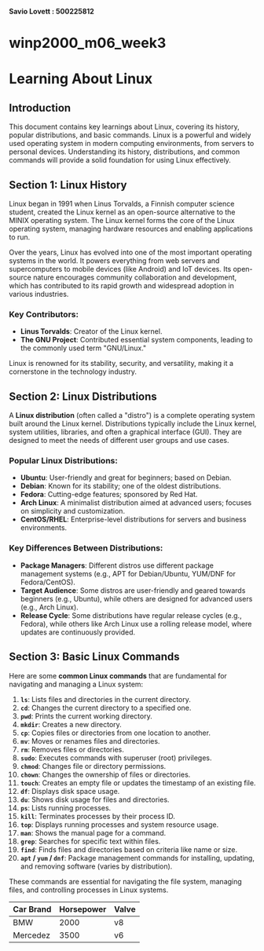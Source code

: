 **Savio Lovett : 500225812**

# winp2000_m06_week3
# Learning About Linux

## Introduction
This document contains key learnings about Linux, covering its history, popular distributions, and basic commands. Linux is a powerful and widely used operating system in modern computing environments, from servers to personal devices. Understanding its history, distributions, and common commands will provide a solid foundation for using Linux effectively.

## Section 1: Linux History
Linux began in 1991 when Linus Torvalds, a Finnish computer science student, created the Linux kernel as an open-source alternative to the MINIX operating system. The Linux kernel forms the core of the Linux operating system, managing hardware resources and enabling applications to run.

Over the years, Linux has evolved into one of the most important operating systems in the world. It powers everything from web servers and supercomputers to mobile devices (like Android) and IoT devices. Its open-source nature encourages community collaboration and development, which has contributed to its rapid growth and widespread adoption in various industries.

### Key Contributors:
- **Linus Torvalds**: Creator of the Linux kernel.
- **The GNU Project**: Contributed essential system components, leading to the commonly used term "GNU/Linux."

Linux is renowned for its stability, security, and versatility, making it a cornerstone in the technology industry.

## Section 2: Linux Distributions
A **Linux distribution** (often called a "distro") is a complete operating system built around the Linux kernel. Distributions typically include the Linux kernel, system utilities, libraries, and often a graphical interface (GUI). They are designed to meet the needs of different user groups and use cases.

### Popular Linux Distributions:
- **Ubuntu**: User-friendly and great for beginners; based on Debian.
- **Debian**: Known for its stability; one of the oldest distributions.
- **Fedora**: Cutting-edge features; sponsored by Red Hat.
- **Arch Linux**: A minimalist distribution aimed at advanced users; focuses on simplicity and customization.
- **CentOS/RHEL**: Enterprise-level distributions for servers and business environments.
  
### Key Differences Between Distributions:
- **Package Managers**: Different distros use different package management systems (e.g., APT for Debian/Ubuntu, YUM/DNF for Fedora/CentOS).
- **Target Audience**: Some distros are user-friendly and geared towards beginners (e.g., Ubuntu), while others are designed for advanced users (e.g., Arch Linux).
- **Release Cycle**: Some distributions have regular release cycles (e.g., Fedora), while others like Arch Linux use a rolling release model, where updates are continuously provided.

## Section 3: Basic Linux Commands
Here are some **common Linux commands** that are fundamental for navigating and managing a Linux system:

1. **`ls`**: Lists files and directories in the current directory.
2. **`cd`**: Changes the current directory to a specified one.
3. **`pwd`**: Prints the current working directory.
4. **`mkdir`**: Creates a new directory.
5. **`cp`**: Copies files or directories from one location to another.
6. **`mv`**: Moves or renames files and directories.
7. **`rm`**: Removes files or directories.
8. **`sudo`**: Executes commands with superuser (root) privileges.
9. **`chmod`**: Changes file or directory permissions.
10. **`chown`**: Changes the ownership of files or directories.
11. **`touch`**: Creates an empty file or updates the timestamp of an existing file.
12. **`df`**: Displays disk space usage.
13. **`du`**: Shows disk usage for files and directories.
14. **`ps`**: Lists running processes.
15. **`kill`**: Terminates processes by their process ID.
16. **`top`**: Displays running processes and system resource usage.
17. **`man`**: Shows the manual page for a command.
18. **`grep`**: Searches for specific text within files.
19. **`find`**: Finds files and directories based on criteria like name or size.
20. **`apt` / `yum` / `dnf`**: Package management commands for installing, updating, and removing software (varies by distribution). 

These commands are essential for navigating the file system, managing files, and controlling processes in Linux systems.

| Car Brand | Horsepower | Valve |
|----------|----------|----------|
| BMW |2000| v8 |
|  Mercedez | 3500 | v6 |



